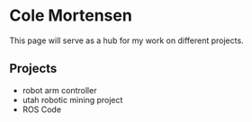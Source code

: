 # Cole Mortensen

This page will serve as a hub for my work on different projects.

## Projects
* robot arm controller
* utah robotic mining project
* ROS Code
